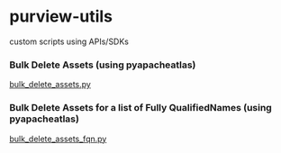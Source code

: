 # purview-utils
custom scripts using APIs/SDKs


### Bulk Delete Assets (using pyapacheatlas)
[bulk_delete_assets.py](https://github.com/gyanisinha/purview-utils/blob/main/bulk_delete_assets.py)


### Bulk Delete Assets for a list of Fully QualifiedNames (using pyapacheatlas)
[bulk_delete_assets_fqn.py](https://github.com/gyanisinha/purview-utils/blob/main/bulk_delete_assets_fqn.py)
